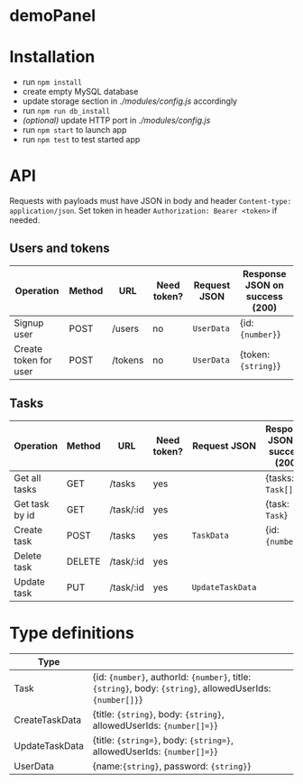 # demoPanel

# Installation
* run `npm install`
* create empty MySQL database 
* update storage section in *./modules/config.js* accordingly
* run `npm run db_install`
* *(optional)* update HTTP port in *./modules/config.js*
* run `npm start` to launch app
* run `npm test` to test started app 

#  API
Requests with payloads must have JSON in body and header `Content-type: application/json`. 
Set token in header `Authorization: Bearer <token>` if needed.

## Users and tokens
| Operation | Method | URL | Need token? | Request JSON | Response  JSON on success (200)| 
| ------------- | ------------- | ------------- | ------------- | ------------- |  ------------- |
| Signup user | POST | /users  | no |  `UserData`  | {id: `{number}`} |
| Create token for user | POST | /tokens  | no |  `UserData`  | {token: `{string}`} |

## Tasks
| Operation | Method | URL | Need token? | Request JSON | Response  JSON  on success (200)| 
| ------------- | ------------- | ------------- | ------------- | ------------- |  ------------- |
| Get all tasks | GET | /tasks  | yes |   | {tasks: `Task[]`} |
| Get task by id| GET | /task/:id  | yes |  | {task: `Task`}  |
| Create task | POST | /tasks  | yes |  `TaskData`   | {id: `{number}`} |
| Delete task | DELETE | /task/:id  | yes |    |  |
| Update task | PUT | /task/:id | yes |  `UpdateTaskData`   | |

# Type definitions
| Type |  | 
| ------------- | ------------- |
|Task| {id: `{number}`, authorId: `{number}`, title: `{string}`, body: `{string}`, allowedUserIds: `{number[]}`}|
|CreateTaskData| {title: `{string}`, body: `{string}`, allowedUserIds: `{number[]=}`} |
|UpdateTaskData| {title: `{string=}`, body: `{string=}`, allowedUserIds: `{number[]=}`} |
|UserData| {name:`{string}`, password: `{string}`} |
